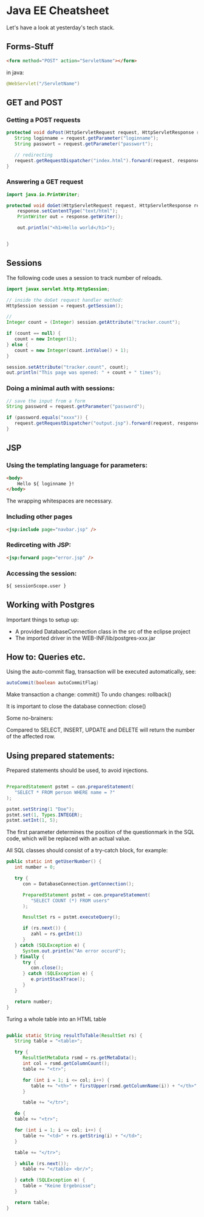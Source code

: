 # Java EE Cheatsheet

Let's have a look at yesterday's tech stack.

## Forms-Stuff

```html
<form method="POST" action="ServletName"></form>
```

in java:

```java
@WebServlet("/ServletName")
```

## GET and POST

### Getting a POST requests

```java
protected void doPost(HttpServletRequest request, HttpServletResponse response) throws ServletException, IOException {
   String loginname = request.getParameter("loginname");
   String passwort = request.getParameter("passwort");

   // redirecting
   request.getRequestDispatcher("index.html").forward(request, response);
}
```

### Answering a GET request

```java
import java.io.PrintWriter;

protected void doGet(HttpServletRequest request, HttpServletResponse response) throws ServletException, IOException {
	response.setContentType("text/html");
	PrintWriter out = response.getWriter();

	out.println("<h1>Hello world</h1>");


}
```

## Sessions

The following code uses a session to track number of reloads.

```java
import javax.servlet.http.HttpSession;

// inside the doGet request handler method:
HttpSession session = request.getSession();

//
Integer count = (Integer) session.getAttribute("tracker.count");

if (count == null) {
   count = new Integer(1);
} else {
   count = new Integer(count.intValue() + 1);
}

session.setAttribute("tracker.count", count);
out.println("This page was opened: " + count + " times");

```

### Doing a minimal auth with sessions:

```java
// save the input from a form
String password = request.getParameter("password");

if (password.equals("xxxx")) {
   request.getRequestDispatcher("output.jsp").forward(request, response);
}
```

## JSP

### Using the templating language for parameters:

```html
<body>
	Hello ${ loginname }!
</body>
```

The wrapping whitespaces are necessary.

### Including other pages

```html
<jsp:include page="navbar.jsp" />
```

### Redirceting with JSP:

```html
<jsp:forward page="error.jsp" />
```

### Accessing the session:

```html
${ sessionScope.user }
```

## Working with Postgres

Important things to setup up:

-  A provided DatabaseConnection class in the src of the eclipse project
-  The imported driver in the WEB-INF/lib/postgres-xxx.jar

## How to: Queries etc.

Using the auto-commit flag, transaction will be executed automatically, see:

```java
autoCommit(boolean autoCommitFlag)
```

Make transaction a change: commit()
To undo changes: rollback()

It is important to close the database connection: close()

Some no-brainers:

Compared to SELECT, INSERT, UPDATE and DELETE will return the number of the affected row.

## Using prepared statements:

Prepared statements should be used, to avoid injections.

```java

PreparedStatement pstmt = con.prepareStatement(
   "SELECT * FROM person WHERE name = ?"
);

pstmt.setString(1 "Doe");
pstmt.set(1, Types.INTEGER);
pstmt.setInt(1, 5);
```

The first parameter determines the position of the questionmark in the SQL code, which will
be replaced with an actual value.

All SQL classes should consist of a try-catch block, for example:

```java
public static int getUserNumber() {
   int number = 0;

   try {
      con = DatabaseConnection.getConnection();

      PreparedStatement pstmt = con.prepareStatement(
         "SELECT COUNT (*) FROM users"
      );

      ResultSet rs = pstmt.executeQuery();

      if (rs.next()) {
         zahl = rs.getInt(1)
      }
   } catch (SQLException e) {
      System.out.println("An error occurd");
   } finally {
      try {
         con.close();
      } catch (SQLException e) {
         e.printStackTrace();
      }
   }

   return number;
}
```

Turing a whole table into an HTML table

```java

public static String resultToTable(ResultSet rs) {
   String table = "<table>";

   try {
      ResultSetMetaData rsmd = rs.getMetaData();
      int col = rsmd.getColumnCount();
      table += "<tr>";

      for (int i = 1; i <= col; i++) {
         table += "<th>" + firstUpper(rsmd.getColumnName(i)) + "</th>";
      }

      table += "</tr>";

   do {
   table += "<tr>";

   for (int i = 1; i <= col; i++) {
      table += "<td>" + rs.getString(i) + "</td>";
   }

   table += "</tr>";

   } while (rs.next());
      table += "</table> <br/>";

   } catch (SQLException e) {
      table = "Keine Ergebnisse";
   }

   return table;
}

```
